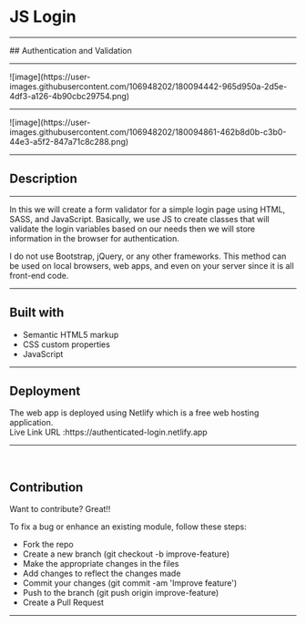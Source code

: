 # JS Login
<hr>
## Authentication and Validation
<hr>
![image](https://user-images.githubusercontent.com/106948202/180094442-965d950a-2d5e-4df3-a126-4b90cbc29754.png) <br>
<hr>
![image](https://user-images.githubusercontent.com/106948202/180094861-462b8d0b-c3b0-44e3-a5f2-847a71c8c288.png)
<hr>
<h2>Description</h2>
<hr>
<p>In this  we will create a form validator for a simple login page using HTML, SASS, and JavaScript. Basically, we use JS to create classes that will validate the login variables based on our needs then we will store information in the browser for authentication.</p>

<p>I do not use Bootstrap, jQuery, or any other frameworks. This method can be used on local browsers, web apps, and even on your server since it is all front-end code.</p>
<hr>
<h2>Built with</h2>
<ul>
  <li>Semantic HTML5 markup</li>
  <li>CSS custom properties</li>
  <li>JavaScript</li>
</ul>
<hr>
<h2>Deployment</h2>
The web app is deployed using Netlify which is a free web hosting application.<br> 
Live Link URL :https://authenticated-login.netlify.app
<hr>
<br>
<h2>Contribution</h2>
Want to contribute? Great!!

To fix a bug or enhance an existing module, follow these steps:
<ul>
  <li>Fork the repo</li>
<li>Create a new branch (git checkout -b improve-feature)</li>
<li>Make the appropriate changes in the files</li>
<li>Add changes to reflect the changes made</li>
<li>Commit your changes (git commit -am 'Improve feature')</li>
<li>Push to the branch (git push origin improve-feature)</li>
<li>Create a Pull Request</li>
</ul>
<hr>





